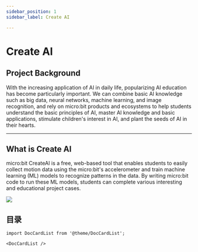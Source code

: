 ```yaml
---
sidebar_position: 1
sidebar_label: Create AI 

---
```

# Create AI 

## Project Background

With the increasing application of AI in daily life, popularizing AI education has become particularly important. We can combine basic AI knowledge such as big data, neural networks, machine learning, and image recognition, and rely on micro:bit products and ecosystems to help students understand the basic principles of AI, master AI knowledge and basic applications, stimulate children's interest in AI, and plant the seeds of AI in their hearts.

___
## What is Create AI

micro:bit CreateAI is a free, web-based tool that enables students to easily collect motion data using the micro:bit's accelerometer and train machine learning (ML) models to recognize patterns in the data. By writing micro:bit code to run these ML models, students can complete various interesting and educational project cases.

![](https://wiki-media-ef.oss-cn-hongkong.aliyuncs.com/docs/microbit/getting-started/microbit-smart-coding-kit/Create%20AI/microbit-smart-coding-kit-create-ai-001.png.png)


## 目录

```mdx-code-block
import DocCardList from '@theme/DocCardList';

<DocCardList />
```

